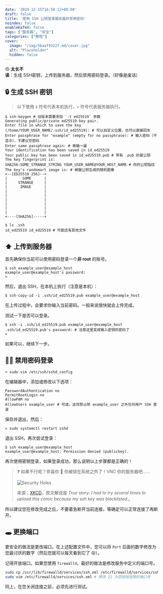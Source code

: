 ```yaml
---
date: '2024-12-15T16:50:12+08:00'
draft: false
title: '使用 SSH 公钥登录服务器并禁用密码'
noindex: false
enableKaTeX: false
tags: ["服务器", "安全"]
categories: ["教程"]
cover:
  image: "/img/5baaf9322f.md/cover.jpg"
  alt: "Placeholder"
  hidden: false
---
```


😠 **太长不读**：生成 SSH密钥，上传到服务器，然后禁用密码登录。（好像是废话）

## 🔒 生成 SSH 密钥

> 以下使用 `$` 符号代表本机执行，`>` 符号代表服务器执行。

```
$ ssh-keygen # 旧版本需要添加 `-t ed25519` 参数
Generating public/private ed25519 key pair.
Enter file in which to save the key (/home/YOUR_USER_NAME/.ssh/id_ed25519): # 可以自定义位置，也可以直接回车
Enter passphrase for "example" (empty for no passphrase): # 输入密码（不显示），不建议空密码
Enter same passphrase again: # 再输一遍
Your identification has been saved in id_ed25519
Your public key has been saved in id_ed25519.pub # 带有 .pub 的是公钥
The key fingerprint is:
SHA256:SOME_STRANGE_STRING YOUR_USER_NAME@YOUR_HOST_NAME # 你的公钥指纹
The key's randomart image is: # 根据公钥生成的随机图像
+--[ED25519 256]--+
|       SOME      |
|     STRANGE     |
|      IMAGE      |
|                 |
|                 |
|                 |
|                 |
|                 |
|                 |
+----[SHA256]-----+

$ ls .ssh
id_ed25519 id_ed25519 # 可能还有其他文件
```

## ⬆️ 上传到服务器

首先确保你当前可以使用密码登录一个**非 root** 的账号。

```
$ ssh example_user@example_host
example_user@example_host's password:
>
```

然后，退出 SSH，在本机上执行（注意是本机）：

```
$ ssh-copy-id -i .ssh/id_ed25519.pub example_user@example_host
```

在上传过程中，会要求你输入当前密码。一般来说很快就会上传完成。

测试一下是否可以登录。

```
$ ssh -i .ssh/id_ed25519.pub example_user@example_host
.ssh/id_ed25519.pub's password: # 注意这里变成输入密钥的密码了
>
```

如果可以，继续下一步。

## 🙅‍♂️ 禁用密码登录

```
> sudo vim /etc/ssh/sshd_config
```

在编辑器中，添加或修改以下选项：

```
PasswordAuthentication no
PermitRootLogin no
AllowPAM no
AllowUsers example_user # 可选，这将禁止除 example_user 之外任何用户 SSH 登录
```

保存并退出，然后：

```
> sudo systemctl restart sshd
```

退出 SSH，再次尝试登录：

```
$ ssh example_user@example_host
example_user@example_host: Permission denied (publickey).
```

再次使用密钥登录，如果登录成功，那么说明以上步骤都是正确的！

> ❓ 如果不行呢？恭喜你 🎉 你被锁在系统之外了！VNC 你的服务器吧……
>
> ![Security Holes](/img/5baaf9322f.md/security_holes.png)
>
> 来源：[XKCD](https://xkcd.com/424/)，原文解说是 *True story: I had to try several times to upload this comic because my ssh key was blacklisted.*。

所以建议您在修改完成之后，不要着急断开当前连接，等确定可以正常连接了再断开。

## 🕳️ 更换端口

更安全的做法是更改端口。在上述配置文件中，您可以将 `Port` 后面的数字修改为您最讨厌的数字（然后您就可以每天看到它了 😝）。

记得开放端口。如果您使用 `firewalld`，最好的做法是修改服务中定义的端口号。

```bash
sudo cp /usr/lib/firewalld/services/ssh.xml /etc/firewalld/services/ssh.xml
sudo vim /etc/firewalld/services/ssh.xml # 修改 22 为您刚刚选择的端口号
```

同上，在您关闭连接之前，必须先进行测试。
